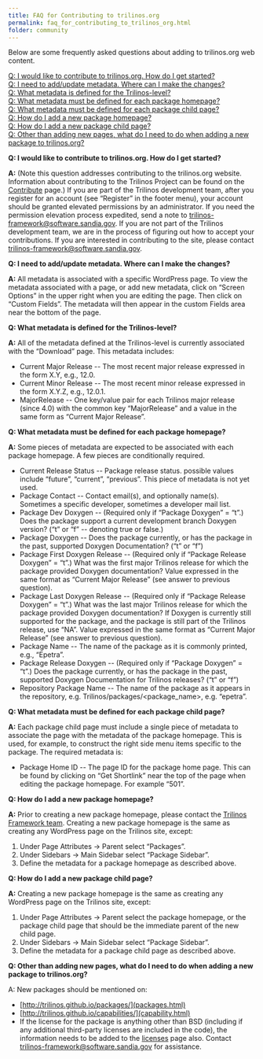 ```yaml
---
title: FAQ for Contributing to trilinos.org
permalink: faq_for_contributing_to_trilinos_org.html
folder: community
---
```


Below are some frequently asked questions about adding to trilinos.org web content.

[Q: I would like to contribute to trilinos.org. How do I get started?](#GetStarted)  
[Q: I need to add/update metadata. Where can I make the changes?](#Metadata)  
[Q: What metadata is defined for the Trilinos-level?](#TrilinosMetadata)  
[Q: What metadata must be defined for each package homepage?](#PackageMetadata)  
[Q: What metadata must be defined for each package child page?](#PackageChildMetadata)  
[Q: How do I add a new package homepage?](#AddPackageHomepage)  
[Q: How do I add a new package child page?](#AddPackageChildPage)  
[Q: Other than adding new pages, what do I need to do when adding a new package to trilinos.org?](#AddPackageOther)

<a name="GetStarted"></a>**Q: I would like to contribute to trilinos.org. How do I get started?**

**A:** (Note this question addresses contributing to the trilinos.org website. Information about contributing to the Trilinos Project can be found on the [Contribute](contribute.html) page.) If you are part of the Trilinos development team, after you register for an account (see “Register” in the footer menu), your account should be granted elevated permissions by an administrator. If you need the permission elevation process expedited, send a note to trilinos-framework@software.sandia.gov. If you are not part of the Trilinos development team, we are in the process of figuring out how to accept your contributions. If you are interested in contributing to the site, please contact trilinos-framework@software.sandia.gov.

<a name="Metadata"></a>**Q: I need to add/update metadata. Where can I make the changes?**

**A:** All metadata is associated with a specific WordPress page. To view the metadata associated with a page, or add new metadata, click on “Screen Options” in the upper right when you are editing the page. Then click on “Custom Fields”. The metadata will then appear in the custom Fields area near the bottom of the page.

<a name="TrilinosMetadata"></a>**Q: What metadata is defined for the Trilinos-level?**

**A:** All of the metadata defined at the Trilinos-level is currently associated with the “Download” page. This metadata includes:

*   Current Major Release -- The most recent major release expressed in the form X.Y, e.g., 12.0.
*   Current Minor Release -- The most recent minor release expressed in the form X.Y.Z, e.g., 12.0.1.
*   MajorRelease -- One key/value pair for each Trilinos major release (since 4.0) with the common key “MajorRelease” and a value in the same form as “Current Major Release”.

<a name="PackageMetadata"></a>**Q: What metadata must be defined for each package homepage?**

**A:** Some pieces of metadata are expected to be associated with each package homepage. A few pieces are conditionally required.

*   Current Release Status -- Package release status. possible values include “future”, “current”, “previous”. This piece of metadata is not yet used.
*   Package Contact -- Contact email(s), and optionally name(s). Sometimes a specific developer, sometimes a developer mail list.
*   Package Dev Doxygen -- (Required only if “Package Doxygen” = “t”.) Does the package support a current development branch Doxygen version? (“t” or “f” -- denoting true or false.)
*   Package Doxygen -- Does the package currently, or has the package in the past, supported Doxygen Documentation? (“t” or “f”)
*   Package First Doxygen Release -- (Required only if “Package Release Doxygen” = “t”.) What was the first major Trilinos release for which the package provided Doxygen documentation? Value expressed in the same format as “Current Major Release” (see answer to previous question).
*   Package Last Doxygen Release -- (Required only if “Package Release Doxygen” = “t”.) What was the last major Trilinos release for which the package provided Doxygen documentation? If Doxygen is currently still supported for the package, and the package is still part of the Trilinos release, use “NA”. Value expressed in the same format as “Current Major Release” (see answer to previous question).
*   Package Name -- The name of the package as it is commonly printed, e.g., “Epetra”.
*   Package Release Doxygen -- (Required only if “Package Doxygen” = “t”.) Does the package currently, or has the package in the past, supported Doxygen Documentation for Trilinos releases? (“t” or “f”)
*   Repository Package Name -- The name of the package as it appears in the repository, e.g. Trilinos/packages/<package_name>, e.g. “epetra”.

<a name="PackageChildMetadata"></a>**Q: What metadata must be defined for each package child page?**

**A:** Each package child page must include a single piece of metadata to associate the page with the metadata of the package homepage. This is used, for example, to construct the right side menu items specific to the package. The required metadata is:

*   Package Home ID -- The page ID for the package home page. This can be found by clicking on “Get Shortlink” near the top of the page when editing the package homepage. For example “501”.

<a name="AddPackageHomepage"></a>**Q: How do I add a new package homepage?**

**A:** Prior to creating a new package homepage, please contact the [Trilinos Framework team](mailto:trilinos-framework@software.sandia.gov). Creating a new package homepage is the same as creating any WordPress page on the Trilinos site, except:

1.  Under Page Attributes -> Parent select “Packages”.
2.  Under Sidebars -> Main Sidebar select “Package Sidebar”.
3.  Define the metadata for a package homepage as described above.

<a name="AddPackageChildPage"></a>**Q: How do I add a new package child page?**

**A:** Creating a new package homepage is the same as creating any WordPress page on the Trilinos site, except:

1.  Under Page Attributes -> Parent select the package homepage, or the package child page that should be the immediate parent of the new child page.
2.  Under Sidebars -> Main Sidebar select “Package Sidebar”.
3.  Define the metadata for a package child page as described above.

<a name="AddPackageOther"></a>**Q: Other than adding new pages, what do I need to do when adding a new package to trilinos.org?**

A: New packages should be mentioned on:

*   [http://trilinos.github.io/packages/](packages.html)
*   [http://trilinos.github.io/capabilities/](capability.html)
*   If the license for the package is anything other than BSD (including if any additional third-party licenses are included in the code), the information needs to be added to the [licenses](license.html) page also. Contact [trilinos-framework@software.sandia.gov](mailto:trilinos-framework@software.sandia.gov) for assistance.